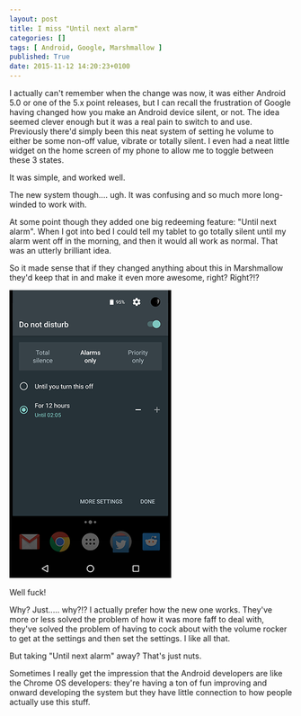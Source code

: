 ```yaml
---
layout: post
title: I miss "Until next alarm"
categories: []
tags: [ Android, Google, Marshmallow ]
published: True
date: 2015-11-12 14:20:23+0100
---
```


I actually can't remember when the change was now, it was either Android 5.0
or one of the 5.x point releases, but I can recall the frustration of Google
having changed how you make an Android device silent, or not. The idea seemed
clever enough but it was a real pain to switch to and use. Previously there'd
simply been this neat system of setting he volume to either be some non-off
value, vibrate or totally silent. I even had a neat little widget on the home
screen of my phone to allow me to toggle between these 3 states.

It was simple, and worked well.

The new system though.... ugh. It was confusing and so much more long-winded
to work with.

At some point though they added one big redeeming feature: "Until next alarm".
When I got into bed I could tell my tablet to go totally silent until my
alarm went off in the morning, and then it would all work as normal. That was
an utterly brilliant idea.

So it made sense that if they changed anything about this in Marshmallow they'd
keep that in and make it even more awesome, right? Right?!?

![Nope](/attachments/2015/11/12/Screenshot_20151112-140600.png)

Well fuck!

Why? Just..... why?!? I actually prefer how the new one works. They've more or
less solved the problem of how it was more faff to deal with, they've solved
the problem of having to cock about with the volume rocker to get at the
settings and then set the settings. I like all that.

But taking "Until next alarm" away? That's just nuts.

Sometimes I really get the impression that the Android developers are like the
Chrome OS developers: they're having a ton of fun improving and onward developing
the system but they have little connection to how people actually use this stuff.
